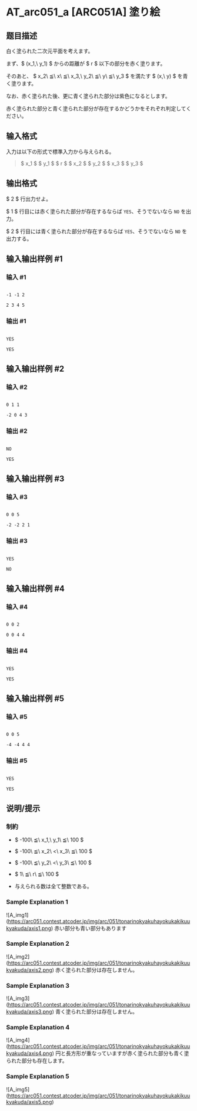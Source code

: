 # AT_arc051_a [ARC051A] 塗り絵

## 题目描述

[problemUrl]: https://atcoder.jp/contests/arc051/tasks/arc051_a

白く塗られた二次元平面を考えます。

まず、$ (x_1,\ y_1) $ からの距離が $ r $ 以下の部分を赤く塗ります。

そのあと、 $ x_2\ ≦\ x\ ≦\ x_3,\ y_2\ ≦\ y\ ≦\ y_3 $ を満たす $ (x,\ y) $ を青く塗ります。

なお、赤く塗られた後、更に青く塗られた部分は紫色になるとします。

赤く塗られた部分と青く塗られた部分が存在するかどうかをそれぞれ判定してください。

## 输入格式

入力は以下の形式で標準入力から与えられる。

> $ x_1 $ $ y_1 $ $ r $ $ x_2 $ $ y_2 $ $ x_3 $ $ y_3 $

## 输出格式

$ 2 $ 行出力せよ。

$ 1 $ 行目には赤く塗られた部分が存在するならば `YES`、そうでないなら `NO` を出力。

$ 2 $ 行目には青く塗られた部分が存在するならば `YES`、そうでないなら `NO` を出力する。

## 输入输出样例 #1

### 输入 #1

```
-1 -1 2
2 3 4 5
```

### 输出 #1

```
YES
YES
```

## 输入输出样例 #2

### 输入 #2

```
0 1 1
-2 0 4 3
```

### 输出 #2

```
NO
YES
```

## 输入输出样例 #3

### 输入 #3

```
0 0 5
-2 -2 2 1
```

### 输出 #3

```
YES
NO
```

## 输入输出样例 #4

### 输入 #4

```
0 0 2
0 0 4 4
```

### 输出 #4

```
YES
YES
```

## 输入输出样例 #5

### 输入 #5

```
0 0 5
-4 -4 4 4
```

### 输出 #5

```
YES
YES
```

## 说明/提示

### 制約

- $ -100\ ≦\ x_1,\ y_1\ ≦\ 100 $
- $ -100\ ≦\ x_2\ <\ x_3\ ≦\ 100 $
- $ -100\ ≦\ y_2\ <\ y_3\ ≦\ 100 $
- $ 1\ ≦\ r\ ≦\ 100 $
- 与えられる数は全て整数である。

### Sample Explanation 1

!\[A\_img1\](https://arc051.contest.atcoder.jp/img/arc/051/tonarinokyakuhayokukakikuukyakuda/axis1.png) 赤い部分も青い部分もあります

### Sample Explanation 2

!\[A\_img2\](https://arc051.contest.atcoder.jp/img/arc/051/tonarinokyakuhayokukakikuukyakuda/axis2.png) 赤く塗られた部分は存在しません。

### Sample Explanation 3

!\[A\_img3\](https://arc051.contest.atcoder.jp/img/arc/051/tonarinokyakuhayokukakikuukyakuda/axis3.png) 青く塗られた部分は存在しません。

### Sample Explanation 4

!\[A\_img4\](https://arc051.contest.atcoder.jp/img/arc/051/tonarinokyakuhayokukakikuukyakuda/axis4.png) 円と長方形が重なっていますが赤く塗られた部分も青く塗られた部分も存在します。

### Sample Explanation 5

!\[A\_img5\](https://arc051.contest.atcoder.jp/img/arc/051/tonarinokyakuhayokukakikuukyakuda/axis5.png)